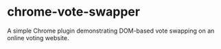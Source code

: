 # chrome-vote-swapper
A simple Chrome plugin demonstrating DOM-based vote swapping on an online voting website.
